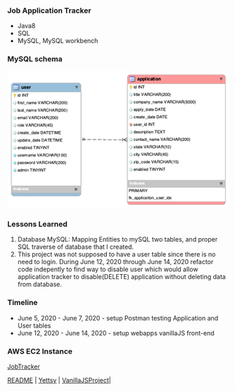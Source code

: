 ### Job Application Tracker
- Java8
- SQL
- MySQL, MySQL workbench
### MySQL schema
![JobTracker](https://github.com/yettsyjk/EventTrackerProject/blob/master/DB/jobtrackerdb.png?raw=true)


### Lessons Learned
1. Database MySQL: Mapping Entities to mySQL two tables, and proper SQL traverse of database that I created.
1. This project was not supposed to have a user table since there is no need to login. During June 12, 2020 through June 14, 2020 refactor code indepently to find way to disable user  which would allow application tracker to disable(DELETE) application without deleting data from database.
   
### Timeline
* June 5, 2020 - June 7, 2020 - setup Postman testing Application and User tables
* June 12, 2020 - June 14, 2020 - setup webapps vanillaJS front-end


### AWS EC2 Instance
[JobTracker](http://3.23.55.198:8080/JobTracker)

[README](README.md) | [Yettsy](https://www.linkedin.com/in/yettsy-jo-knapp/) | [VanillaJSProject](VANILLAJS.md)|
